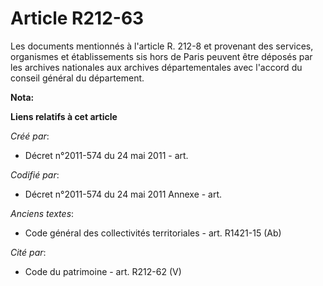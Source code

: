 # Article R212-63

Les documents mentionnés à l'article R. 212-8 et provenant des services, organismes et établissements sis hors de Paris
peuvent être déposés par les archives nationales aux archives départementales avec l'accord du conseil général du
département.

**Nota:**



**Liens relatifs à cet article**

_Créé par_:

  - Décret n°2011-574 du 24 mai 2011  - art.

_Codifié par_:

  - Décret n°2011-574 du 24 mai 2011 Annexe - art.

_Anciens textes_:

  - Code général des collectivités territoriales - art. R1421-15 (Ab)

_Cité par_:

  - Code du patrimoine - art. R212-62 (V)
